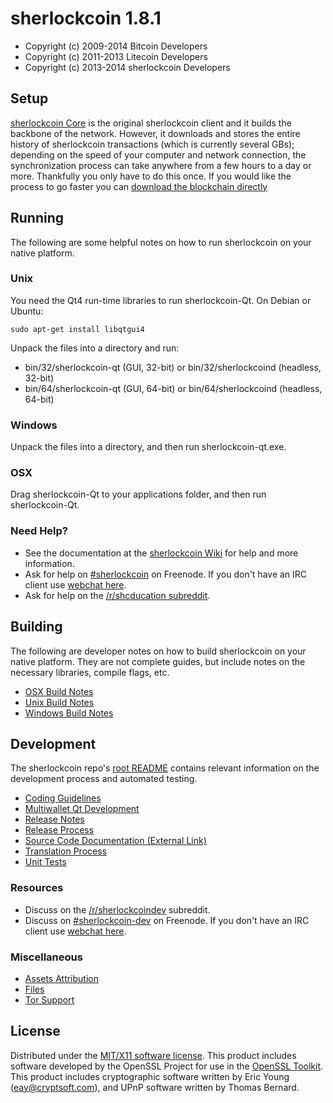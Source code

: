 sherlockcoin 1.8.1
====================

* Copyright (c) 2009-2014 Bitcoin Developers
* Copyright (c) 2011-2013 Litecoin Developers
* Copyright (c) 2013-2014 sherlockcoin Developers


Setup
---------------------
[sherlockcoin Core](http://sherlockcoin.com/en/download) is the original sherlockcoin client and it builds the backbone of the network. However, it downloads and stores the entire history of sherlockcoin transactions (which is currently several GBs); depending on the speed of your computer and network connection, the synchronization process can take anywhere from a few hours to a day or more. Thankfully you only have to do this once. If you would like the process to go faster you can [download the blockchain directly](bootstrap.md)

Running
---------------------
The following are some helpful notes on how to run sherlockcoin on your native platform. 

### Unix

You need the Qt4 run-time libraries to run sherlockcoin-Qt. On Debian or Ubuntu:

	sudo apt-get install libqtgui4

Unpack the files into a directory and run:

- bin/32/sherlockcoin-qt (GUI, 32-bit) or bin/32/sherlockcoind (headless, 32-bit)
- bin/64/sherlockcoin-qt (GUI, 64-bit) or bin/64/sherlockcoind (headless, 64-bit)



### Windows

Unpack the files into a directory, and then run sherlockcoin-qt.exe.

### OSX

Drag sherlockcoin-Qt to your applications folder, and then run sherlockcoin-Qt.

### Need Help?

* See the documentation at the [sherlockcoin Wiki](http://shcco.in/)
for help and more information.
* Ask for help on [#sherlockcoin](http://webchat.freenode.net?channels=sherlockcoin) on Freenode. If you don't have an IRC client use [webchat here](http://webchat.freenode.net?channels=sherlockcoin).
* Ask for help on the [/r/shcducation subreddit](http://reddit.com/r/shcducation).

Building
---------------------
The following are developer notes on how to build sherlockcoin on your native platform. They are not complete guides, but include notes on the necessary libraries, compile flags, etc.

- [OSX Build Notes](build-osx.md)
- [Unix Build Notes](build-unix.md)
- [Windows Build Notes](build-msw.md)

Development
---------------------
The sherlockcoin repo's [root README](https://github.com/sherlockcoin/sherlockcoin/blob/master/README.md) contains relevant information on the development process and automated testing.

- [Coding Guidelines](coding.md)
- [Multiwallet Qt Development](multiwallet-qt.md)
- [Release Notes](release-notes.md)
- [Release Process](release-process.md)
- [Source Code Documentation (External Link)](https://dev.visucore.com/bitcoin/doxygen/)
- [Translation Process](translation_process.md)
- [Unit Tests](unit-tests.md)

### Resources
* Discuss on the [/r/sherlockcoindev](http://www.reddit.com/r/sherlockcoindev) subreddit.
* Discuss on [#sherlockcoin-dev](http://webchat.freenode.net/?channels=sherlockcoin-dev) on Freenode. If you don't have an IRC client use [webchat here](http://webchat.freenode.net/?channels=sherlockcoin-dev).

### Miscellaneous
- [Assets Attribution](assets-attribution.md)
- [Files](files.md)
- [Tor Support](tor.md)

License
---------------------
Distributed under the [MIT/X11 software license](http://www.opensource.org/licenses/mit-license.php).
This product includes software developed by the OpenSSL Project for use in the [OpenSSL Toolkit](http://www.openssl.org/). This product includes
cryptographic software written by Eric Young ([eay@cryptsoft.com](mailto:eay@cryptsoft.com)), and UPnP software written by Thomas Bernard.
